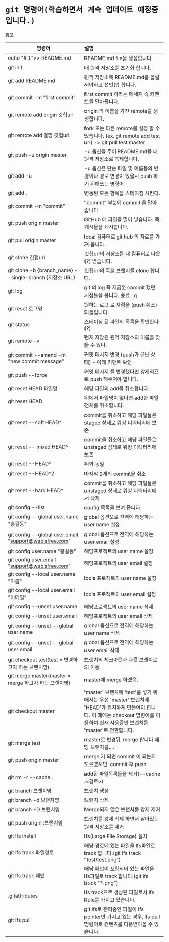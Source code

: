﻿# `git 명령어(학습하면서 계속 업데이트 예정중입니다.)`

[참고](https://blog.naver.com/tjddjs90/221876885733)

| 명령어                                                  | 설명                                                                                                                                                                                  |
| ------------------------------------------------------- | :------------------------------------------------------------------------------------------------------------------------------------------------------------------------------------ |
| echo "# 1">> README.md                                  | README.md file을 생성합니다.                                                                                                                                                          |
| git init                                                | 내 원격 저장소를 초기화 합니다.                                                                                                                                                       |
| git add README.md                                       | 원격 저장소에 README.md를 올릴꺼야라고 선언(?) 합니다.                                                                                                                                |
| git commit -m "first commit"                            | first commit 이라는 메세지 즉 커멘트를 달아줍니다.                                                                                                                                    |
| git remote add origin 깃헙url                           | origin 의 이름을 가진 remote를 생성합니다.                                                                                                                                            |
| git remote add 별명 깃헙url                             | fork 또는 다른 remote를 설정 할 수 있습니다. (ex. git remote add test url) -> git pull test master                                                                                    |
| git push -u origin master                               | -u 옵션을 주어 README.md를 내 원격 저장소로 복제합니다.                                                                                                                               |
| git add -u                                              | -u 옵션은 단순 파일 및 이름등의 변경이나 경로 변경이 있을시 push 하기 위해쓰는 명령어                                                                                                 |
| git add .                                               | 변동된 모든 항목을 스테이징 시킨다.                                                                                                                                                   |
| git commit -m "commit"                                  | "commit" 부분에 commit 을 달아 줍니다                                                                                                                                                 |
| git push origin master                                  | GitHub 에 파일을 밀어 넣습니다. 즉 게시물을 게시합니다.                                                                                                                               |
| git pull origin master                                  | local 컴퓨터로 git hub 의 자료를 가져 옵니다.                                                                                                                                         |
| git clone 깃헙url                                       | 깃헙url의 저장소를 내 컴퓨터로 다운(?) 받습니다.                                                                                                                                      |
| git clone -b {branch_name} --single-branch {저장소 URL} | 깃헙url의 특정 브랜치를 clone 합니다.                                                                                                                                                 |
| git log                                                 | git 의 log 즉 지금껏 commit 했던 시점들을 봅니다. 종료 : q                                                                                                                            |
| git reset 로그명                                        | 원하는 로그 로 지점을 (push 취소)되돌립니다.                                                                                                                                          |
| git status                                              | 스테이징 된 파일의 목록을 확인한다 (?)                                                                                                                                                |
| git remote -v                                           | 현재 저장된 원격 저장소의 이름을 찾을 수 있다.                                                                                                                                        |
| git commit --amend -m "new commit message"              | 커밋 메시지 변경 (push가 끝난 상태) - 아래 커맨트 확인                                                                                                                                |
| git push --force                                        | 커밋 메시지 를 변경했다면 강제적으로 push 해주어야 합니다.                                                                                                                            |
| git reset HEAD 파일명                                   | 해당 파일의 add를 취소합니다.                                                                                                                                                         |
| git reset HEAD                                          | 위에서 파일명이 없다면 add한 파일 전체를 취소합니다.                                                                                                                                  |
| git reset --soft HEAD^                                  | commit을 취소하고 해당 파일들은 staged 상태로 워킹 디렉터리에 보존                                                                                                                    |
| git reset -- mixed HEAD^                                | commit을 취소하고 해당 파일들은 unstaged 상태로 워킹 디렉터리에 보존                                                                                                                  |
| git reset --HEAD^                                       | 위와 동일                                                                                                                                                                             |
| git reset --HEAD^2                                      | 마지막 2개의 commit을 취소                                                                                                                                                            |
| git reset --hard HEAD^                                  | commit을 취소하고 해당 파일들은 unstaged 상태로 워킹 디렉터리에서 삭제                                                                                                                |
| git config --list                                       | config 목록을 보여 줍니다.                                                                                                                                                            |
| git config --global user.name "홍길동"                  | global 옵션으로 전역에 해당하는 user name 설정                                                                                                                                        |
| git config --global user.email "support@webisfree.com"  | global 옵션으로 전역에 해당하는 user email 설정                                                                                                                                       |
| git config user.name "홍길동"                           | 해당프로젝트의 user name 설정                                                                                                                                                         |
| git config user.email "support@webisfree.com"           | 해당프로젝트의 user email 설정                                                                                                                                                        |
| git config --local user.name "이름"                     | locla 프로젝트의 user name 설정                                                                                                                                                       |
| git config --local user.email "이메일"                  | locla 프로젝트의 user email 설정                                                                                                                                                      |
| git config --unset user.name                            | 해당프로젝트의 user name 삭제                                                                                                                                                         |
| git config --unset user.email                           | 해당프로젝트의 user email 삭제                                                                                                                                                        |
| git config --unset --global user.name                   | global 옵션으로 전역에 해당하는 user name 삭제                                                                                                                                        |
| git config --unset --global user.email                  | global 옵션으로 전역에 해당하는 user email 삭제                                                                                                                                       |
| git checkout test(test = 변경하고자 하는 브랜치명)      | 브랜치의 체크아웃과 다른 브랜치로의 이동                                                                                                                                              |
| git merge master(master = merge 하고자 하는 브랜치명)   | master에 merge 하겠음.                                                                                                                                                                |
| git checkout master                                     | 'master' 브랜치에 'test'를 넣기 위해서는 우선 'master' 브랜치에 'HEAD'가 위치하게 만들어야 합니다. 이 때에는 checkout 명령어를 이용하여 현재 사용중인 브랜치를 'master'로 전환합니다. |
| git merge test                                          | master로 변경뒤, merge 합니다 해당 브랜치를....                                                                                                                                       |
| git push origin master                                  | merge 가 되면 commit 이 되는지 모르겠지만, commit 후 push                                                                                                                             |
| git rm -r --cache .                                     | add된 파일목록들을 제거(--cache .<경로>)                                                                                                                                              |
| git branch 브랜치명                                     | 브랜치 생성                                                                                                                                                                           |
| git branch -d 브랜치명                                  | 브랜치 삭제                                                                                                                                                                           |
| git branch -D 브랜치명                                  | Merge되지 않은 브랜치를 강제 제거                                                                                                                                                     |
| git push origin :브랜치명                               | 브랜치를 강제 삭제 하면서 남아있는 원격 저장소를 제거                                                                                                                                 |
| git lfs install                                         | lfs(Large File Storage) 설치                                                                                                                                                          |
| git lfs track 파일경로                                  | 해당 경로에 있는 파일을 lfs파일로 track 합니다.(git lfs track "test/test.png")                                                                                                        |
| git lfs track 패턴                                      | 해당 패턴이 포함되어 있는 파일을 lfs파일로 track 합니다.(git lfs track "\*.png")                                                                                                      |
| .gitattributes                                          | lfs track으로 생성된 파일로서 lfs Rule를 가지고 있습니다.                                                                                                                             |
| git lfs pull                                            | git lfs로 관리중인 파일이 lfs pointer만 가지고 있는 경우, lfs pull 명령어로 컨텐츠를 다운받아올 수 있습니다.                                                                          |
